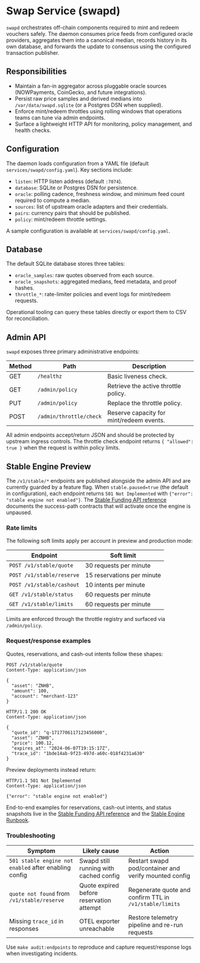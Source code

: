 # Swap Service (swapd)

`swapd` orchestrates off-chain components required to mint and redeem vouchers safely. The daemon consumes price feeds from
configured oracle providers, aggregates them into a canonical median, records history in its own database, and forwards the
update to consensus using the configured transaction publisher.

## Responsibilities

- Maintain a fan-in aggregator across pluggable oracle sources (NOWPayments, CoinGecko, and future integrations).
- Persist raw price samples and derived medians into `/var/data/swapd.sqlite` (or a Postgres DSN when supplied).
- Enforce mint/redeem throttles using rolling windows that operations teams can tune via admin endpoints.
- Surface a lightweight HTTP API for monitoring, policy management, and health checks.

## Configuration

The daemon loads configuration from a YAML file (default `services/swapd/config.yaml`). Key sections include:

- `listen`: HTTP listen address (default `:7074`).
- `database`: SQLite or Postgres DSN for persistence.
- `oracle`: polling cadence, freshness window, and minimum feed count required to compute a median.
- `sources`: list of upstream oracle adapters and their credentials.
- `pairs`: currency pairs that should be published.
- `policy`: mint/redeem throttle settings.

A sample configuration is available at `services/swapd/config.yaml`.

## Database

The default SQLite database stores three tables:

- `oracle_samples`: raw quotes observed from each source.
- `oracle_snapshots`: aggregated medians, feed metadata, and proof hashes.
- `throttle_*`: rate-limiter policies and event logs for mint/redeem requests.

Operational tooling can query these tables directly or export them to CSV for reconciliation.

## Admin API

`swapd` exposes three primary administrative endpoints:

| Method | Path                    | Description                              |
| ------ | ----------------------- | ---------------------------------------- |
| GET    | `/healthz`              | Basic liveness check.                    |
| GET    | `/admin/policy`         | Retrieve the active throttle policy.     |
| PUT    | `/admin/policy`         | Replace the throttle policy.             |
| POST   | `/admin/throttle/check` | Reserve capacity for mint/redeem events. |

All admin endpoints accept/return JSON and should be protected by upstream ingress controls. The throttle check endpoint
returns `{ "allowed": true }` when the request is within policy limits.

## Stable Engine Preview

The `/v1/stable/*` endpoints are published alongside the admin API and are currently guarded by a feature flag. When
`stable.paused=true` (the default in configuration), each endpoint returns `501 Not Implemented` with
`{"error": "stable engine not enabled"}`. The [Stable Funding API reference](stable-api.md) documents the success-path
contracts that will activate once the engine is unpaused.

### Rate limits

The following soft limits apply per account in preview and production mode:

| Endpoint                 | Soft limit                               |
| ------------------------ | ---------------------------------------- |
| `POST /v1/stable/quote`  | 30 requests per minute                   |
| `POST /v1/stable/reserve`| 15 reservations per minute               |
| `POST /v1/stable/cashout`| 10 intents per minute                    |
| `GET /v1/stable/status`  | 60 requests per minute                   |
| `GET /v1/stable/limits`  | 60 requests per minute                   |

Limits are enforced through the throttle registry and surfaced via `/admin/policy`.

### Request/response examples

Quotes, reservations, and cash-out intents follow these shapes:

```http
POST /v1/stable/quote
Content-Type: application/json

{
  "asset": "ZNHB",
  "amount": 100,
  "account": "merchant-123"
}
```

```http
HTTP/1.1 200 OK
Content-Type: application/json

{
  "quote_id": "q-1717706117123456000",
  "asset": "ZNHB",
  "price": 100.12,
  "expires_at": "2024-06-07T19:15:17Z",
  "trace_id": "1bde14ab-9f23-497d-a60c-018f4231a630"
}
```

Preview deployments instead return:

```http
HTTP/1.1 501 Not Implemented
Content-Type: application/json

{"error": "stable engine not enabled"}
```

End-to-end examples for reservations, cash-out intents, and status snapshots live in the [Stable Funding API reference](stable-api.md) and the [Stable Engine Runbook](../ops/stable-runbook.md).

### Troubleshooting

| Symptom | Likely cause | Action |
| ------- | ------------ | ------ |
| `501 stable engine not enabled` after enabling config | Swapd still running with cached config | Restart swapd pod/container and verify mounted config |
| `quote not found` from `/v1/stable/reserve` | Quote expired before reservation attempt | Regenerate quote and confirm TTL in `/v1/stable/limits` |
| Missing `trace_id` in responses | OTEL exporter unreachable | Restore telemetry pipeline and re-run requests |

Use `make audit:endpoints` to reproduce and capture request/response logs when investigating incidents.
